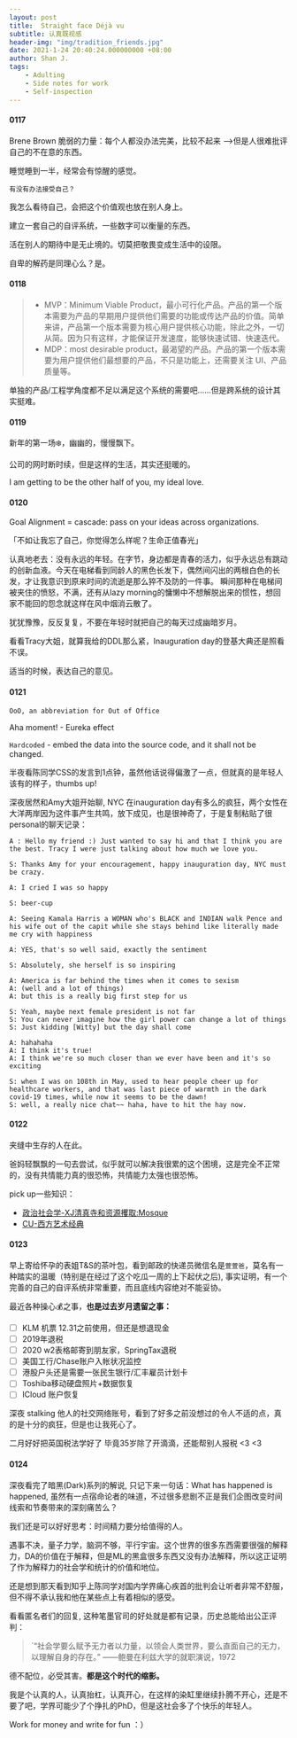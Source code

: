 ```yaml
---
layout: post
title:  Straight face Déjà vu
subtitle: 认真既视感
header-img: "img/tradition_friends.jpg"
date: 2021-1-24 20:40:24.000000000 +08:00
author: Shan J.
tags:
    - Adulting
    - Side notes for work
    - Self-inspection
---
```


#### 0117

Brene Brown 脆弱的力量：每个人都没办法完美，比较不起来 -->但是人很难批评自己的不在意的东西。

睡觉睡到一半，经常会有惊醒的感觉。

`有没有办法接受自己？ `

我怎么看待自己，会把这个价值观也放在别人身上。

建立一套自己的自评系统，一些数字可以衡量的东西。

活在别人的期待中是无止境的。切莫把敬畏变成生活中的设限。

自卑的解药是同理心么？是。

#### 0118

> - MVP：Minimum Viable Product，最小可行化产品。产品的第一个版本需要为产品的早期用户提供他们需要的功能或传达产品的价值。简单来讲，产品第一个版本需要为核心用户提供核心功能，除此之外，一切从简。因为只有这样，才能保证开发速度，能够快速试错、快速迭代。
> - MDP：most desirable product，最渴望的产品。产品的第一个版本需要为用户提供他们最想要的产品，不只是功能上，还需要关注 UI、产品质量等。

单独的产品/工程学角度都不足以满足这个系统的需要吧……但是跨系统的设计其实挺难。

#### 0119

新年的第一场❄️，幽幽的，慢慢飘下。

公司的网时断时续，但是这样的生活，其实还挺暖的。

I am getting to be the other half of you, my ideal love.

#### 0120

Goal Alignment = cascade: pass on your ideas across organizations.

「不如让我忘了自己，你觉得怎么样呢？生命正值春光」

认真地老去：没有永远的年轻。在字节，身边都是青春的活力，似乎永远总有跳动的创新血液。今天在电梯看到同龄人的黑色长发下，偶然间闪出的两根白色的长发，才让我意识到原来时间的流逝是那么猝不及防的一件事。 瞬间那种在电梯间被夹住的愤怒，不满，还有从lazy morning的慵懒中不想解脱出来的惯性，想回家不能回的怨念就这样在风中烟消云散了。

犹犹豫豫，反反复复，不要在年轻时就把自己的每天过成幽暗岁月。

看看Tracy大姐，就算我给的DDL那么紧，Inauguration day的登基大典还是照看不误。

适当的时候，表达自己的意见。

#### 0121

`OoO, an abbreviation for Out of Office`

Aha moment! - Eureka effect

`Hardcoded` - embed the data into the source code, and it shall not be changed.

半夜看陈同学CSS的发言到1点钟，虽然他话说得偏激了一点，但就真的是年轻人该有的样子，thumbs up!

深夜居然和Amy大姐开始聊, NYC 在inauguration day有多么的疯狂，两个女性在大洋两岸因为这件事产生共鸣，放下成见，也是很神奇了，于是复制粘贴了很personal的聊天记录：

```
A : Hello my friend :) Just wanted to say hi and that I think you are the best. Tracy I were just talking about how much we love you.

S: Thanks Amy for your encouragement, happy inauguration day, NYC must be crazy.

A: I cried I was so happy

S: beer-cup

A: Seeing Kamala Harris a WOMAN who's BLACK and INDIAN walk Pence and his wife out of the capit while she stays behind like literally made me cry with happiness

A: YES, that's so well said, exactly the sentiment

S: Absolutely, she herself is so inspiring

A: America is far behind the times when it comes to sexism
A: (well and a lot of things)
A: but this is a really big first step for us

S: Yeah, maybe next female president is not far
S: You can never imagine how the girl power can change a lot of things
S: Just kidding [Witty] but the day shall come

A: hahahaha
A: I think it's true!
A: I think we're so much closer than we ever have been and it's so exciting

S: when I was on 108th in May, used to hear people cheer up for healthcare workers, and that was last piece of warmth in the dark covid-19 times, while now it seems to be the dawn!
S: well, a really nice chat~~ haha, have to hit the hay now.
```



#### 0122

夹缝中生存的人在此。

爸妈轻飘飘的一句去尝试，似乎就可以解决我很累的这个困境，这是完全不正常的，没有共情能力真的很恐怖，共情能力太强也很恐怖。

pick up一些知识：
* [政治社会学-XJ清真寺和资源攫取:Mosque](https://repository.ust.hk/ir/bitstream/1783.1-84123/1/MPSA_HongYang.pdf)
* [CU-西方艺术经典](https://arthum.college.columbia.edu/sites/default/files/arthum_master_syllabus.pdf)


#### 0123

早上寄给怀孕的表姐T&S的茶叶包，看到邮政的快递员微信名是`萱萱爸`，莫名有一种踏实的温暖（特别是在经过了这个吃瓜一周的上下起伏之后), 事实证明，有一个完善的自己的自评系统非常重要，而且底线内容绝对不能妥协。

最近各种操心💰之事，**也是过去岁月遗留之事：**

- [ ]  KLM 机票 12.31之前使用，但还是想退现金
- [ ]  2019年退税
- [ ]  2020 w2表格邮寄到朋友家，SpringTax退税
- [ ]  美国工行/Chase账户入帐状况监控
- [ ]  港股户头还是需要一张民生银行/汇丰雇员计划卡
- [ ]  Toshiba移动硬盘照片+数据恢复
- [ ]  ICloud 账户恢复

深夜 stalking 他人的社交网络账号，看到了好多之前没想过的令人不适的点，真的是十分的疯狂，但是也让我死心了。

二月好好把英国税法学好了 毕竟35岁除了开滴滴，还能帮别人报税 <3 <3


#### 0124

深夜看完了暗黑(Dark)系列的解说, 只记下来一句话：What has happened is happened, 虽然有一点宿命论者的味道，不过很多悲剧不正是我们企图改变时间线索和节奏带来的深刻痛苦么？

我们还是可以好好思考：时间精力要分给值得的人。

遇事不决，量子力学，脑洞不够，平行宇宙。这个世界的很多东西需要很强的解释力，DA的价值在于解释，但是ML的黑盒很多东西又没有办法解释，所以这正证明了作为解释力的社会学和统计的价值和地位。

还是想到那天看到知乎上陈同学对国内学界痛心疾首的批判会让听者非常不舒服，但不得不承认我和他在某些点上有着相似的感受。

看看匿名者们的回复, 这种笔墨官司的好处就是都有记录，历史总能给出公正评判：

>`“社会学要么赋予无力者以力量，以领会人类世界，要么直面自己的无力，以理解自身的存在。” ——鲍曼在利兹大学的就职演说，1972

德不配位，必受其害。**都是这个时代的缩影。**

我是个认真的人，认真抬杠，认真开心，在这样的染缸里继续扑腾不开心，还是不要了吧，学界可能少了个挣扎的PhD，但是这社会多了个快乐的年轻人。

Work for money and write for fun ：）

